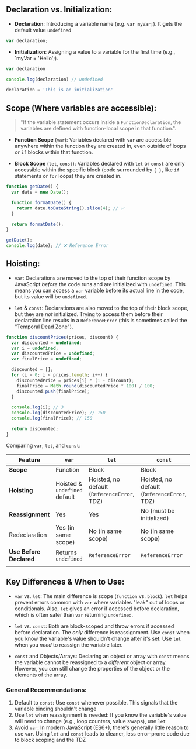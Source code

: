 ## Declaration vs. Initialization:
- **Declaration**: Introducing a variable name (e.g. `var myVar;`). It gets the default value `undefined`

```js
var declaration;
```

- **Initialization**: Assigning a value to a variable for the first time (e.g., `myVar = 'Hello';).

```js
var declaration

console.log(declaration) // undefined

declaration = 'This is an initialization'
```
## Scope (Where variables are accessible):

> "If the variable statement occurs inside a `FunctionDeclaration`, the variables are defined with function-local scope in that function.".

- **Function Scope** (`var`): Variables declared with `var` are accessible anywhere within the function they are created in, even outside of loops or `if` blocks within that function.

- **Block Scope** (`let`, `const`): Variables declared with `let` or `const` are only accessible within the specific block (code surrounded by `{ }`, like `if` statements or `for` loops) they are created in. 

```js
function getDate() {
  var date = new Date();

  function formatDate() {
    return date.toDateString().slice(4); // ✅
  }

  return formatDate();
}

getDate();
console.log(date); // ❌ Reference Error
```
## Hoisting:
- `var`: Declarations are moved to the top of their function scope by JavaScript *before* the code runs and are initialized with `undefined`. This means you can access a `var` variable before its actual line in the code, but its value will be `undefined`. 

- `let` & `const`: Declarations are also moved to the top of their block scope, but they are *not* initialized. Trying to access them before their declaration line results in a `ReferenceError` (this is sometimes called the "Temporal Dead Zone"). 

```js
function discountPrices(prices, discount) {
  var discounted = undefined;
  var i = undefined;
  var discountedPrice = undefined;
  var finalPrice = undefined;

  discounted = [];
  for (i = 0; i < prices.length; i++) {
    discountedPrice = prices[i] * (1 - discount);
    finalPrice = Math.round(discountedPrice * 100) / 100;
    discounted.push(finalPrice);
  }

  console.log(i); // 3
  console.log(discountedPrice); // 150
  console.log(finalPrice); // 150

  return discounted;
}
```

Comparing `var`, `let`, and `const`:

| Feature                 | `var`                         | `let`                                       | `const`                                     |
| ----------------------- | ----------------------------- | ------------------------------------------- | ------------------------------------------- |
| **Scope**               | Function                      | Block                                       | Block                                       |
| **Hoisting**            | Hoisted & `undefined` default | Hoisted, no default (`ReferenceError`, TDZ) | Hoisted, no default (`ReferenceError`, TDZ) |
| **Reassignment**        | Yes                           | Yes                                         | No (must be initialized)                    |
| Redeclaration           | Yes (in same scope)           | No (in same scope)                          | No (in same scope)                          |
| **Use Before Declared** | Returns `undefined`           | `ReferenceError`                            | `ReferenceError`                            |
|                         |                               |                                             |                                             |

## Key Differences & When to Use:
- `var` vs. `let`: The main difference is scope (`function` vs. `block`). `let` helps prevent errors common with `var` where variables "leak" out of loops or conditionals. Also, `let` gives an error if accessed before declaration, which is often safer than `var` returning `undefined`.

- `let` vs. `const`: Both are block-scoped and throw errors if accessed before declaration. The *only* difference is reassignment. Use `const` when you know the variable's value shouldn't change after it's set. Use `let` when you *need* to reassign the variable later.

- `const` and Objects/Arrays: Declaring an object or array with `const` means the variable cannot be reassigned to a *different* object or array. However, you *can* still change the properties of the object or the elements of the array. 

### General Recommendations:
1. Default to `const`: Use `const` whenever possible. This signals that the variable binding shouldn't change
2. Use `let` when reassignment is needed: If you know the variable's value will need to change (e.g., loop counters, value swaps), use `let`
3. Avoid `var`: In modern JavaScript (ES6+), there's generally little reason to use `var`. Using `let` and `const` leads to cleaner, less error-prone code due to block scoping and the TDZ

